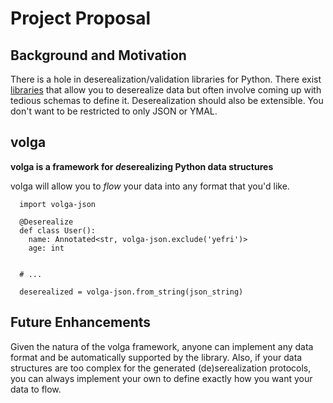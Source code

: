# Project Proposal


## Background and Motivation
There is a hole in deserealization/validation libraries for Python. There exist [libraries](https://json-schema.org/) that allow you to deserealize data but often involve coming up with tedious schemas to define it. Deserealization should also be extensible. You don't want to be restricted to only JSON or YMAL.

## volga

**volga is a framework for *de*serealizing Python data structures**

volga will allow you to *flow* your data into any format that you'd like.

```python3
  import volga-json
  
  @Deserealize
  def class User():
    name: Annotated<str, volga-json.exclude('yefri')>
    age: int
  
  
  # ...
  
  deserealized = volga-json.from_string(json_string)
```

## Future Enhancements

Given the natura of the volga framework, anyone can implement any data format and be automatically supported by the library. Also, if your data structures are too complex for the generated (de)serealization protocols, you can always implement your own to define exactly how you want your data to flow.
